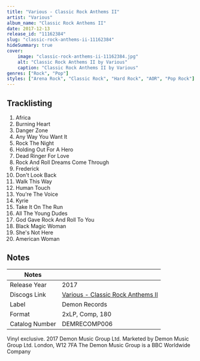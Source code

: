 ```yaml
---
title: "Various - Classic Rock Anthems II"
artist: "Various"
album_name: "Classic Rock Anthems II"
date: 2017-12-13
release_id: "11162384"
slug: "classic-rock-anthems-ii-11162384"
hideSummary: true
cover:
    image: "classic-rock-anthems-ii-11162384.jpg"
    alt: "Classic Rock Anthems II by Various"
    caption: "Classic Rock Anthems II by Various"
genres: ["Rock", "Pop"]
styles: ["Arena Rock", "Classic Rock", "Hard Rock", "AOR", "Pop Rock"]
---
```


## Tracklisting
1. Africa
2. Burning Heart
3. Danger Zone
4. Any Way You Want It
5. Rock The Night
6. Holding Out For A Hero
7. Dead Ringer For Love
8. Rock And Roll Dreams Come Through
9. Frederick
10. Don't Look Back
11. Walk This Way
12. Human Touch
13. You're The Voice
14. Kyrie
15. Take It On The Run
16. All The Young Dudes
17. God Gave Rock And Roll To You
18. Black Magic Woman
19. She's Not Here
20. American Woman



## Notes

| Notes          |             |
| ---------------| ----------- |
| Release Year   | 2017 |
| Discogs Link   | [Various - Classic Rock Anthems II](https://www.discogs.com/release/11162384-Various-Classic-Rock-Anthems-II) |
| Label          | Demon Records |
| Format         | 2xLP, Comp, 180 |
| Catalog Number |  DEMRECOMP006 |

Vinyl exclusive.  2017 Demon Music Group Ltd. Marketed by Demon Music Group Ltd. London, W12 7FA The Demon Music Group is a BBC Worldwide Company

